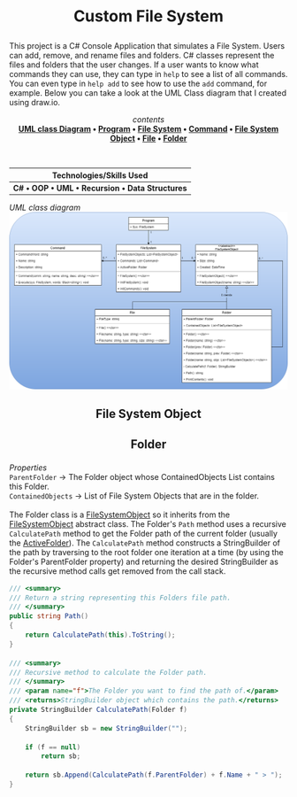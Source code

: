 # <p align="center">Custom File System</p>
This project is a C# Console Application that simulates a File System.  Users can add, remove, and rename files and folders.  C# classes represent the files and folders that the user changes.  If a user wants to know what commands they can use, they can type in `help` to see a list of all commands.  You can even type in `help add` to see how to use the `add` command, for example.  Below you can take a look at the UML Class diagram that I created using draw.io.


<div align="center" width="300px">

<span>*contents*</span>
<br>
**[UML class Diagram](#uml-class-diagram) • [Program](#Program) • [File System](#file-system) • [Command](#command) • [File System Object](#fso) • [File](#file) • [Folder](#folder)**

</div>

<br>

<div align="center">

| **<div align="center">Technologies/Skills Used</div>** |
| --- |
| **C# • OOP • UML • Recursion • Data Structures** |

</div>

*UML class diagram*
<img src="./FileSystem/documents/class_diagram.png" name="uml-class-diagram">

## **<p align="center">File System Object</p>**






## **<p align="center" name="folder">Folder</p>**
*Properties*<br>
`ParentFolder` → The Folder object whose ContainedObjects List contains this Folder.<br>
`ContainedObjects` → List of File System Objects that are in the folder.<br><br>
The Folder class is a [FileSystemObject](#fso) so it inherits from the [FileSystemObject](#fso) abstract class.  The Folder's `Path` method uses a recursive `CalculatePath` method to get the Folder path of the current folder (usually the [ActiveFolder](#active-folder)).  The `CalculatePath` method constructs a StringBuilder of the path by traversing to the root folder one iteration at a time (by using the Folder's ParentFolder property) and returning the desired StringBuilder as the recursive method calls get removed from the call stack.
```csharp
/// <summary>
/// Return a string representing this Folders file path.
/// </summary>
public string Path()
{
    return CalculatePath(this).ToString();
}

/// <summary>
/// Recursive method to calculate the Folder path.
/// </summary>
/// <param name="f">The Folder you want to find the path of.</param>
/// <returns>StringBuilder object which contains the path.</returns>
private StringBuilder CalculatePath(Folder f)
{
    StringBuilder sb = new StringBuilder("");

    if (f == null)
        return sb;

    return sb.Append(CalculatePath(f.ParentFolder) + f.Name + " > ");
}
```
